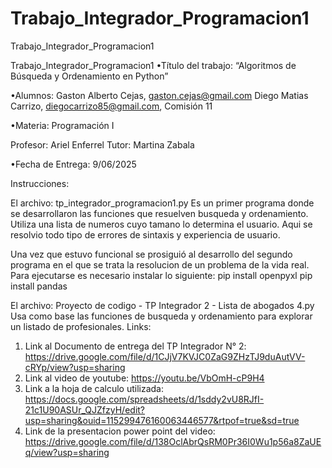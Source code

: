 # Trabajo_Integrador_Programacion1
Trabajo_Integrador_Programacion1

Trabajo_Integrador_Programacion1 •Título del trabajo: “Algoritmos de Búsqueda y Ordenamiento en Python”

•Alumnos: Gaston Alberto Cejas, gaston.cejas@gmail.com Diego Matias Carrizo, diegocarrizo85@gmail.com, Comisión 11

•Materia: Programación I

Profesor: Ariel Enferrel Tutor: Martina Zabala

•Fecha de Entrega: 9/06/2025

Instrucciones:

El archivo: tp_integrador_programacion1.py Es un primer programa donde se desarrollaron las funciones que resuelven busqueda y ordenamiento. Utiliza una lista de numeros cuyo tamano lo determina el usuario. Aqui se resolvio todo tipo de errores de sintaxis y experiencia de usuario.

Una vez que estuvo funcional se prosiguió al desarrollo del segundo programa en el que se trata la resolucion de un problema de la vida real. Para ejecutarse es necesario instalar lo siguiente: pip install openpyxl pip install pandas

El archivo: Proyecto de codigo - TP Integrador 2 - Lista de abogados 4.py Usa como base las funciones de busqueda y ordenamiento para explorar un listado de profesionales.
Links:
1) Link al Documento de entrega del TP Integrador N° 2: https://drive.google.com/file/d/1CJjV7KVJC0ZaG9ZHzTJ9duAutVV-cRYp/view?usp=sharing
2) Link al video de youtube: https://youtu.be/VbOmH-cP9H4
3) Link a la hoja de calculo utilizada: https://docs.google.com/spreadsheets/d/1sddy2vU8RJfI-21c1U90ASUr_QJZfzyH/edit?usp=sharing&ouid=115299476160063446577&rtpof=true&sd=true
4) Link de la presentacion power point del video: https://drive.google.com/file/d/138OclAbrQsRM0Pr36I0Wu1p56a8ZaUEq/view?usp=sharing
